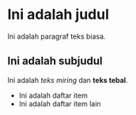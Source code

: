 # Ini adalah judul

Ini adalah paragraf teks biasa.

## Ini adalah subjudul

Ini adalah *teks miring* dan **teks tebal**.

- Ini adalah daftar item
- Ini adalah daftar item lain